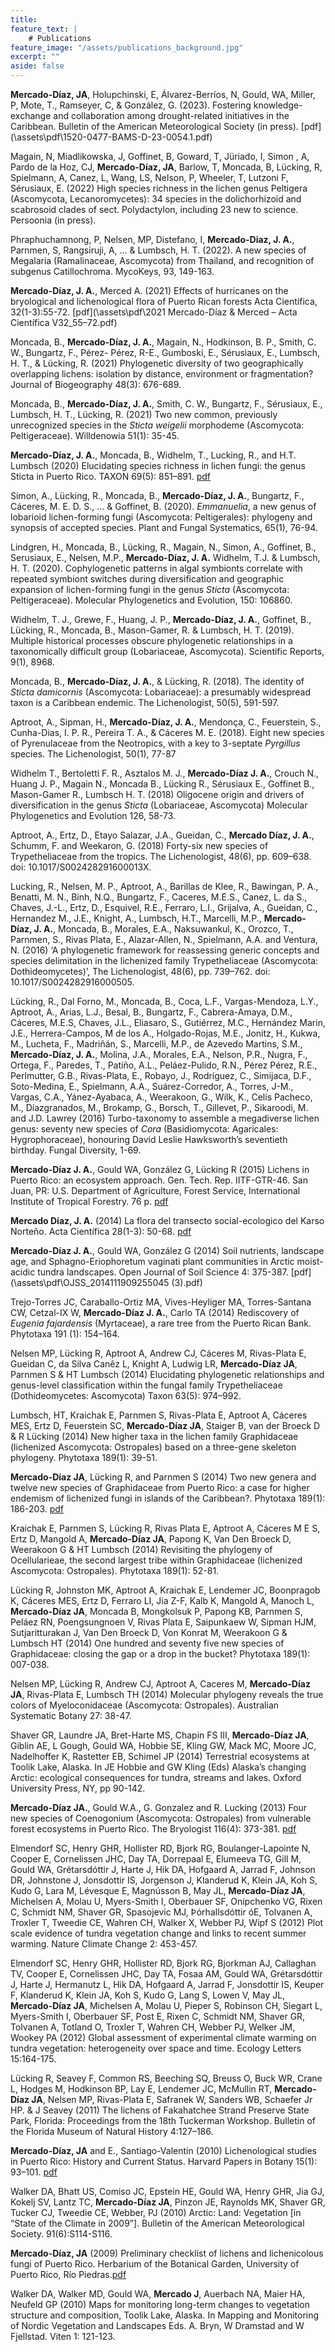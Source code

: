 ```yaml
---
title: 
feature_text: |
    # Publications
feature_image: "/assets/publications_background.jpg"
excerpt: ""
aside: false
---
```

**Mercado-Díaz, JA**, Holupchinski, E, Álvarez-Berríos, N, Gould, WA, Miller, P, Mote, T., Ramseyer, C, & González, G. (2023). Fostering knowledge-exchange and collaboration among drought-related initiatives in the Caribbean. Bulletin of the American Meteorological Society (in press). [pdf] (\assets\pdf\1520-0477-BAMS-D-23-0054.1.pdf)

Magain, N, Miadlikowska, J, Goffinet, B, Goward, T, Jüriado, I, Simon , A, Pardo de la Hoz, CJ, **Mercado-Díaz, JA**, Barlow, T, Moncada, B, Lücking, R, Spielmann, A, Canez, L, Wang, LS, Nelson, P, Wheeler, T, Lutzoni F, Sérusiaux, E. (2022) High species richness in the lichen genus Peltigera (Ascomycota, Lecanoromycetes): 34 species in the dolichorhizoid and scabrosoid clades of sect. Polydactylon, including 23 new to science. Persoonia (in press).

Phraphuchamnong, P, Nelsen, MP, Distefano, I, **Mercado-Diaz, J. A.**, Parnmen, S, Rangsiruji, A, ... & Lumbsch, H. T. (2022). A new species of Megalaria (Ramalinaceae, Ascomycota) from Thailand, and recognition of subgenus Catillochroma. MycoKeys, 93, 149-163.

**Mercado-Díaz, J. A.**, Merced A. (2021) Effects of hurricanes on the bryological and lichenological flora of Puerto Rican forests Acta Científica, 32(1-3):55-72. [pdf](\assets\pdf\2021 Mercado-Díaz & Merced – Acta Científica V32_55–72.pdf)

Moncada, B., **Mercado-Díaz, J. A.**, Magain, N., Hodkinson, B. P., Smith, C. W., Bungartz, F., Pérez- Pérez, R-E., Gumboski, E., Sérusiaux, E., Lumbsch, H. T., & Lücking, R. (2021) Phylogenetic diversity of two geographically overlapping lichens: isolation by distance, environment or fragmentation? Journal of Biogeography 48(3): 676-689.

Moncada, B., **Mercado-Díaz, J. A.**, Smith, C. W., Bungartz, F., Sérusiaux, E., Lumbsch, H. T., Lücking, R. (2021) Two new common, previously unrecognized species in the *Sticta weigelii* morphodeme (Ascomycota: Peltigeraceae). Willdenowia 51(1): 35-45.

**Mercado-Díaz, J. A.**, Moncada, B., Widhelm, T., Lucking, R., and H.T. Lumbsch (2020) Elucidating species richness in lichen fungi: the genus Sticta in Puerto Rico. TAXON 69(5): 851–891. [pdf](/assets/pdf/Mercado-Diaz_Sticta_PR_2020.pdf)

Simon, A., Lücking, R., Moncada, B., **Mercado-Díaz, J. A.**, Bungartz, F., Cáceres, M. E. D. S., ... & Goffinet, B. (2020). *Emmanuelia*, a new genus of lobarioid lichen-forming fungi (Ascomycota: Peltigerales): phylogeny and synopsis of accepted species. Plant and Fungal Systematics, 65(1), 76-94.

Lindgren, H., Moncada, B., Lücking, R., Magain, N., Simon, A., Goffinet, B., Serusiaux, E., Nelsen, M.P., **Mercado-Díaz, J. A.** Widhelm, T.J. & Lumbsch, H. T. (2020). Cophylogenetic patterns in algal symbionts correlate with repeated symbiont switches during diversification and geographic expansion of lichen-forming fungi in the genus *Sticta* (Ascomycota: Peltigeraceae). Molecular Phylogenetics and Evolution, 150: 106860.

Widhelm, T. J., Grewe, F., Huang, J. P., **Mercado-Díaz, J. A.**, Goffinet, B., Lücking, R., Moncada, B., Mason-Gamer, R. & Lumbsch, H. T. (2019). Multiple historical processes obscure phylogenetic relationships in a taxonomically difficult group (Lobariaceae, Ascomycota). Scientific Reports, 9(1), 8968.

Moncada, B., **Mercado-Díaz, J. A.**, & Lücking, R. (2018). The identity of *Sticta damicornis* (Ascomycota: Lobariaceae): a presumably widespread taxon is a Caribbean endemic. The Lichenologist, 50(5), 591-597.

Aptroot, A., Sipman, H., **Mercado-Díaz, J. A.**, Mendonça, C., Feuerstein, S., Cunha-Dias, I. P. R., Pereira T. A., & Cáceres M. E. (2018). Eight new species of Pyrenulaceae from the Neotropics, with a key to 3-septate *Pyrgillus* species. The Lichenologist, 50(1), 77-87

Widhelm T., Bertoletti F. R., Asztalos M. J., **Mercado-Díaz J. A.**, Crouch N., Huang J. P., Magain N., Moncada B., Lücking R., Sérusiaux E., Goffinet B., Mason-Gamer R., Lumbsch H. T. (2018) Oligocene origin and drivers of diversification in the genus *Sticta* (Lobariaceae, Ascomycota) Molecular Phylogenetics and Evolution 126, 58-73.

Aptroot, A., Ertz, D., Etayo Salazar, J.A., Gueidan, C., **Mercado Díaz, J. A.**, Schumm, F. and Weekaron, G. (2018) Forty-six new species of Trypetheliaceae from the tropics. The Lichenologist, 48(6), pp. 609–638. doi: 10.1017/S002428291600013X.

Lucking, R., Nelsen, M. P., Aptroot, A., Barillas de Klee, R., Bawingan, P. A., Benatti, M. N., Binh, N.Q., Bungartz, F., Caceres, M.E.S., Canez, L. da S., Chaves, J.-L., Ertz, D., Esquivel, R.E., Ferraro, L.I., Grijalva, A., Gueidan, C., Hernandez M., J.E., Knight, A., Lumbsch, H.T., Marcelli, M.P., **Mercado-Díaz, J. A.**, Moncada, B., Morales, E.A., Naksuwankul, K., Orozco, T., Parnmen, S., Rivas Plata, E., Alazar-Allen, N., Spielmann, A.A. and Ventura, N. (2016) ‘A phylogenetic framework for reassessing generic concepts and species delimitation in the lichenized family Trypetheliaceae (Ascomycota: Dothideomycetes)’, The Lichenologist, 48(6), pp. 739–762. doi: 10.1017/S0024282916000505.

Lücking, R., Dal Forno, M., Moncada, B., Coca, L.F., Vargas-Mendoza, L.Y., Aptroot, A., Arias, L.J., Besal, B., Bungartz, F., Cabrera-Amaya, D.M., Cáceres, M.E.S, Chaves, J.L., Eliasaro, S., Gutiérrez, M.C., Hernández Marin, J.E., Herrera-Campos, M de los A., Holgado-Rojas, M.E., Jonitz, H., Kukwa, M., Lucheta, F., Madriñán, S., Marcelli, M.P., de Azevedo Martins, S.M., **Mercado-Díaz, J. A.**, Molina, J.A., Morales, E.A., Nelson, P.R., Nugra, F., Ortega, F., Paredes, T., Patiño, A.L., Peláez-Pulido, R.N., Pérez Pérez, R.E., Perlmutter, G.B., Rivas-Plata, E., Robayo, J., Rodríguez, C., Simijaca, D.F., Soto-Medina, E., Spielmann, A.A., Suárez-Corredor, A., Torres, J-M., Vargas, C.A., Yánez-Ayabaca, A., Weerakoon, G., Wilk, K., Celis Pacheco, M., Díazgranados, M., Brokamp, G., Borsch, T., Gillevet, P., Sikaroodi, M. and J.D. Lawrey (2016) Turbo-taxonomy to assemble a megadiverse lichen genus: seventy new species of *Cora* (Basidiomycota: Agaricales: Hygrophoraceae), honouring David Leslie Hawksworth’s seventieth birthday. Fungal Diversity, 1-69.

**Mercado-Díaz J. A.**, Gould WA, González G, Lücking R (2015) Lichens in Puerto Rico: an ecosystem approach. Gen. Tech. Rep. IITF-GTR-46. San Juan, PR: U.S. Department of Agriculture, Forest Service, International Institute of Tropical Forestry. 76 p. [pdf](https://www.fs.usda.gov/treesearch/pubs/48249)

**Mercado Díaz, J. A.** (2014) La flora del transecto social-ecologico del Karso Norteño. Acta Científica 28(1-3): 50-68. [pdf](\assets\pdf\acta_v28_2014.pdf)

**Mercado-Díaz J. A.**, Gould WA, González G (2014) Soil nutrients, landscape age, and Sphagno-Eriophoretum vaginati plant communities in Arctic moist-acidic tundra landscapes. Open Journal of Soil Science 4: 375-387. [pdf](\assets\pdf\OJSS_2014111909255045 (3).pdf)

Trejo-Torres JC, Caraballo-Ortiz MA, Vives-Heyliger MA, Torres-Santana CW, Cetzal-IX W, **Mercado-Díaz J. A.**, Carlo TA (2014) Rediscovery of *Eugenia fajardensis* (Myrtaceae), a rare tree from the Puerto Rican Bank. Phytotaxa 191 (1): 154–164.

Nelsen MP, Lücking R, Aptroot A, Andrew CJ, Cáceres M, Rivas-Plata E, Gueidan C, da Silva Canêz L, Knight A, Ludwig LR, **Mercado-Díaz JA**, Parnmen S & HT Lumbsch (2014) Elucidating phylogenetic relationships and genus-level classification within the fungal family Trypetheliaceae (Dothideomycetes: Ascomycota) Taxon 63(5): 974–992.

Lumbsch, HT, Kraichak E, Parnmen S, Rivas-Plata E, Aptroot A, Cáceres MES, Ertz D, Feuerstein SC, **Mercado-Díaz JA**, Staiger B, van der Broeck D & R Lücking (2014) New higher taxa in the lichen family Graphidaceae (lichenized Ascomycota: Ostropales) based on a three-gene skeleton phylogeny. Phytotaxa 189(1): 39-51.

**Mercado-Díaz JA**, Lücking R, and Parnmen S (2014) Two new genera and twelve new species of Graphidaceae from Puerto Rico: a case for higher endemism of lichenized fungi in islands of the Caribbean?. Phytotaxa 189(1): 186-203. [pdf](\assets\pdf\Mercado-Diaz_2014_Graphidaceae.pdf)

Kraichak E, Parnmen S, Lücking R, Rivas Plata E, Aptroot A, Cáceres M E S, Ertz D, Mangold A, **Mercado-Díaz JA**, Papong K, Van Den Broeck D, Weerakoon G & HT Lumbsch (2014) Revisiting the phylogeny of Ocellularieae, the second largest tribe within Graphidaceae (lichenized Ascomycota: Ostropales). Phytotaxa 189(1): 52-81.

Lücking R, Johnston MK, Aptroot A, Kraichak E, Lendemer JC, Boonpragob K, Cáceres MES, Ertz D, Ferraro LI, Jia Z-F, Kalb K, Mangold A, Manoch L, **Mercado-Díaz JA**, Moncada B, Mongkolsuk P, Papong KB, Parnmen S, Peláez RN, Poengsungnoen V, Rivas Plata E, Saipunkaew W, Sipman HJM, Sutjaritturakan J, Van Den Broeck D, Von Konrat M, Weerakoon G & Lumbsch HT (2014) One hundred and seventy five new species of Graphidaceae: closing the gap or a drop in the bucket? Phytotaxa 189(1): 007-038.

Nelsen MP, Lücking R, Andrew CJ, Aptroot A, Caceres M, **Mercado-Díaz JA**, Rivas-Plata E, Lumbsch TH (2014) Molecular phylogeny reveals the true colors of Myeloconidaceae (Ascomycota: Ostropales). Australian Systematic Botany 27: 38-47.

Shaver GR, Laundre JA, Bret-Harte MS, Chapin FS III, **Mercado-Díaz JA**, Giblin AE, L Gough, Gould WA, Hobbie SE, Kling GW, Mack MC, Moore JC, Nadelhoffer K, Rastetter EB, Schimel JP (2014) Terrestrial ecosystems at Toolik Lake, Alaska. In JE Hobbie and GW Kling (Eds) Alaska’s changing Arctic: ecological consequences for tundra, streams and lakes. Oxford University Press, NY, pp 90-142.

**Mercado-Díaz JA.**, Gould W.A., G. Gonzalez and R. Lucking (2013) Four new species of Coenogonium (Ascomycota: Ostropales) from vulnerable forest ecosystems in Puerto Rico. The Bryologist 116(4): 373-381. [pdf](\assets\pdf\Mercado-Diaz_2013_Coenogonium.pdf)

Elmendorf SC, Henry GHR, Hollister RD, Bjork RG, Boulanger-Lapointe N, Cooper E, Cornelissen JHC, Day TA, Dorrepaal E, Elumeeva TG, Gill M, Gould WA, Grétarsdóttir J, Harte J, Hik DA, Hofgaard A, Jarrad F, Johnson DR, Johnstone J, Jonsdottir IS, Jorgenson J, Klanderud K, Klein JA, Koh S, Kudo G, Lara M, Lévesque E, Magnússon B, May JL, **Mercado-Díaz JA**, Michelsen A, Molau U, Myers-Smith I, Oberbauer SF, Onipchenko VG, Rixen C, Schmidt NM, Shaver GR, Spasojevic MJ, Þórhallsdóttir óE, Tolvanen A, Troxler T, Tweedie CE, Wahren CH, Walker X, Webber PJ, Wipf S (2012) Plot scale evidence of tundra vegetation  change and links to recent summer warming. Nature Climate Change 2: 453-457.

Elmendorf SC, Henry GHR, Hollister RD, Bjork RG, Bjorkman AJ, Callaghan TV, Cooper E, Cornelissen JHC, Day TA, Fosaa AM, Gould WA, Grétarsdóttir J, Harte J, Hermanutz L, Hik DA, Hofgaard A, Jarrad F, Jonsdottir IS, Keuper F, Klanderud K, Klein JA, Koh S, Kudo G, Lang S, Lowen V, May JL, **Mercado-Díaz JA**, Michelsen A, Molau U, Pieper S, Robinson CH, Siegart L, Myers-Smith I, Oberbauer SF, Post E, Rixen C, Schmidt NM, Shaver GR, Tolvanen A, Totland O, Troxler T, Wahren CH, Webber PJ, Welker JM, Wookey PA (2012) Global assessment of experimental climate warming on tundra vegetation: heterogeneity over space and time. Ecology Letters 15:164-175.

Lücking R, Seavey F, Common RS, Beeching SQ, Breuss O, Buck WR, Crane L, Hodges M, Hodkinson BP, Lay E, Lendemer JC, McMullin RT, **Mercado-Díaz JA**, Nelsen MP, Rivas-Plata E, Safranek W, Sanders WB, Schaefer Jr HP. & J Seavey (2011) The lichens of Fakahatchee Strand Preserve State Park, Florida: Proceedings from the 18th Tuckerman Workshop. Bulletin of the Florida Museum of Natural History 4:127–186.

**Mercado-Díaz, JA** and E., Santiago-Valentin (2010) Lichenological studies in Puerto Rico: History and Current Status. Harvard Papers in Botany 15(1): 93–101. [pdf](\assets\pdf\Mercado-Diaz_2010_lichenology_puertorico.pdf)

Walker DA, Bhatt US, Comiso JC, Epstein HE, Gould WA, Henry GHR, Jia GJ, Kokelj SV, Lantz TC, **Mercado-Díaz JA**, Pinzon JE, Raynolds MK, Shaver GR, Tucker CJ, Tweedie CE, Webber, PJ (2010) Arctic: Land: Vegetation [in “State of the Climate in 2009”]. Bulletin of the American Meteorological Society. 91(6):S114-S116.

**Mercado-Díaz, JA** (2009) Preliminary checklist of lichens and lichenicolous fungi of Puerto Rico. Herbarium of the Botanical Garden, University of Puerto Rico, Río Piedras.[pdf](\assets\pdf\Mercado-Diaz_2015_PR_checklist.pdf)

Walker DA, Walker MD, Gould WA, **Mercado J**, Auerbach NA, Maier HA, Neufeld GP (2010) Maps for monitoring long-term changes to vegetation structure and composition, Toolik Lake, Alaska. In Mapping and Monitoring of Nordic Vegetation and Landscapes Eds. A. Bryn, W Dramstad and W Fjellstad. Viten 1: 121-123.